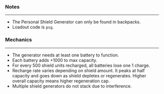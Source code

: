 ### Notes
---
- The Personal Shield Generator can only be found in backpacks.
- Loadout code is `psg`.

### Mechanics
---
- The generator needs at least one battery to function.
- Each battery adds +1000 to max capacity.
- For every 500 shield units recharged, all batteries lose one 1 charge.
- Recharge rate varies depending on shield amount. It peaks at half capacity and goes down as shield depletes or regenerates. Higher overall capacity means higher regeneration cap. 
- Multiple shield generators do not stack due to interference.